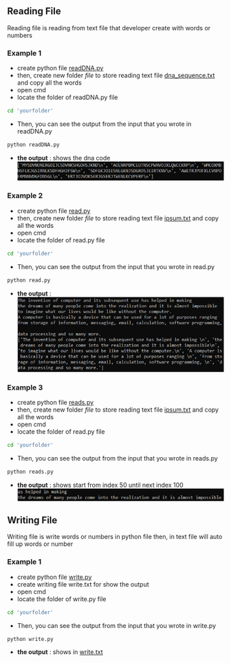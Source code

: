 ## Reading File 
Reading file is reading from text file that developer create with words or numbers
### Example 1
- create python file [readDNA.py](https://github.com/0732sta/starter-python/blob/master/file/readDNA.py)
- then, create new folder *file* to store reading text file [dna_sequence.txt](https://github.com/0732sta/starter-python/blob/master/file/dna_sequence.txt) and copy all the words
- open cmd
- locate the folder of readDNA.py file
```bash
cd 'yourfolder'
```
- Then, you can see the output from the input that you wrote in readDNA.py
```bash
python readDNA.py
```
- **the output** : shows the dna code 
![readdna](readdna.png) 

### Example 2
- create python file [read.py](https://github.com/0732sta/starter-python/blob/master/file/read.py)
- then, create new folder *file* to store reading text file [ipsum.txt](https://github.com/0732sta/starter-python/blob/master/file/ipsum.txt) and copy all the words
- open cmd
- locate the folder of read.py file
```bash
cd 'yourfolder'
```
- Then, you can see the output from the input that you wrote in read.py
```bash
python read.py
```
- **the output** : 
![read1](read1.png) 

### Example 3
- create python file [reads.py](https://github.com/0732sta/starter-python/blob/master/file/reads.py)
- then, create new folder *file* to store reading text file [ipsum.txt](https://github.com/0732sta/starter-python/blob/master/file/ipsum.txt) and copy all the words
- open cmd
- locate the folder of read.py file
```bash
cd 'yourfolder'
```
- Then, you can see the output from the input that you wrote in reads.py
```bash
python reads.py
```
- **the output** : shows start from index 50 until next index 100
![read2](read2.png) 

## Writing File
Writing file is write words or numbers in python file then, in text file will auto fill up words or number
### Example 1
- create python file [write.py](https://github.com/0732sta/starter-python/blob/master/file/write.py)
- create writing file write.txt for show the output
- open cmd
- locate the folder of write.py file
```bash
cd 'yourfolder'
```
- Then, you can see the output from the input that you wrote in write.py
```bash
python write.py
```
- **the output** : shows in [write.txt](https://github.com/0732sta/starter-python/blob/master/file/write.txt) 
